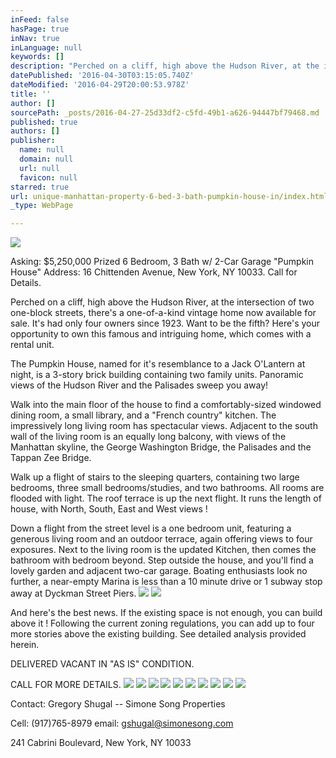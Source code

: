 ```yaml
---
inFeed: false
hasPage: true
inNav: true
inLanguage: null
keywords: []
description: "Perched on a cliff, high above the Hudson River, at the intersection of two one-block streets, there's a one-of-a-kind vintage home now available for sale. It's had only four owners since 1923. Want to be the fifth? Here's your opportunity to own this famous and intriguing home, which comes with a rental unit."
datePublished: '2016-04-30T03:15:05.740Z'
dateModified: '2016-04-29T20:00:53.978Z'
title: ''
author: []
sourcePath: _posts/2016-04-27-25d33df2-c5fd-49b1-a626-94447bf79468.md
published: true
authors: []
publisher:
  name: null
  domain: null
  url: null
  favicon: null
starred: true
url: unique-manhattan-property-6-bed-3-bath-pumpkin-house-in/index.html
_type: WebPage

---
```

![](https://the-grid-user-content.s3-us-west-2.amazonaws.com/9e69d355-8566-49bb-8f13-36969ed4b89d.jpg)

Asking: $5,250,000 Prized 6 Bedroom, 3 Bath w/ 2-Car Garage "Pumpkin House" Address: 16 Chittenden Avenue, New York, NY 10033\. Call for Details.

Perched on a cliff, high above the Hudson River, at the intersection of two one-block streets, there's a one-of-a-kind vintage home now available for sale. It's had only four owners since 1923\. Want to be the fifth? Here's your opportunity to own this famous and intriguing home, which comes with a rental unit.

The Pumpkin House, named for it's resemblance to a Jack O'Lantern at night, is a 3-story brick building containing two family units. Panoramic views of the Hudson River and the Palisades sweep you away!

Walk into the main floor of the house to find a comfortably-sized windowed dining room, a small library, and a "French country" kitchen. The impressively long living room has spectacular views. Adjacent to the south wall of the living room is an equally long balcony, with views of the Manhattan skyline, the George Washington Bridge, the Palisades and the Tappan Zee Bridge.

Walk up a flight of stairs to the sleeping quarters, containing two large bedrooms, three small bedrooms/studies, and two bathrooms. All rooms are flooded with light. The roof terrace is up the next flight. It runs the length of house, with North, South, East and West views !

Down a flight from the street level is a one bedroom unit, featuring a generous living room and an outdoor terrace, again offering views to four exposures. Next to the living room is the updated Kitchen, then comes the bathroom with bedroom beyond. Step outside the house, and you'll find a lovely garden and adjacent two-car garage. Boating enthusiasts look no further, a near-empty Marina is less than a 10 minute drive or 1 subway stop away at Dyckman Street Piers.
![](https://the-grid-user-content.s3-us-west-2.amazonaws.com/7b66504d-7c67-4e05-a381-45077c0f7891.jpg)
![](https://the-grid-user-content.s3-us-west-2.amazonaws.com/94ebff6c-7573-42a0-8532-4e0156514693.jpg)

And here's the best news. If the existing space is not enough, you can build above it ! Following the current zoning regulations, you can add up to four more stories above the existing building. See detailed analysis provided herein. 

DELIVERED VACANT IN "AS IS" CONDITION.

CALL FOR MORE DETAILS.
![](https://the-grid-user-content.s3-us-west-2.amazonaws.com/31d89ef3-c822-4cf0-ab98-cf8ccf5fa798.jpg)
![](https://the-grid-user-content.s3-us-west-2.amazonaws.com/cc2a0ef0-8e5c-4cfb-948a-c5dd66b3eb73.jpg)
![](https://the-grid-user-content.s3-us-west-2.amazonaws.com/d972c9e0-c5b9-4613-a196-2c333d245c7a.jpg)
![](https://the-grid-user-content.s3-us-west-2.amazonaws.com/93419a87-520a-4340-a5b0-31d31cfc08d8.jpg)
![](https://the-grid-user-content.s3-us-west-2.amazonaws.com/c8a06249-7b03-4c26-b74f-1842d45cefce.jpg)
![](https://the-grid-user-content.s3-us-west-2.amazonaws.com/da7122d4-34fd-4738-9cde-02bfaa7e079d.jpg)
![](https://the-grid-user-content.s3-us-west-2.amazonaws.com/9dbd9e1f-bd17-4976-940e-1f4f072f8c07.jpg)
![](https://the-grid-user-content.s3-us-west-2.amazonaws.com/390070d9-39d1-4b37-8676-155595101eb4.jpg)
![](https://the-grid-user-content.s3-us-west-2.amazonaws.com/2ddd28e0-7ea7-40a0-9400-9ba9370c0387.jpg)
![](https://the-grid-user-content.s3-us-west-2.amazonaws.com/935484b6-063c-4c26-afab-bacef64b10db.jpg)

Contact: Gregory Shugal -- Simone Song Properties

Cell: (917)765-8979 email: [gshugal@simonesong.com ][0]

241 Cabrini Boulevard, New York, NY 10033

[0]: null